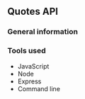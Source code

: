 ## Quotes API

### General information

### Tools used

+ JavaScript
+ Node
+ Express
+ Command line
